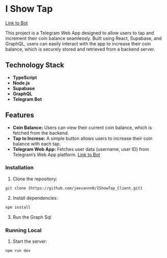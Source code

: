 # I Show Tap  
[Link to Bot](https://t.me/IShowTap_Bot)

This project is a Telegram Web App designed to allow users to tap and increment their coin balance seamlessly. Built using React, Supabase, and GraphQL, users can easily interact with the app to increase their coin balance, which is securely stored and retrieved from a backend server.

## Technology Stack

- **TypeScript**
- **Node.js**
- **Supabase**
- **GraphQL**
- **Telegram Bot**


## Features

- **Coin Balance:** Users can view their current coin balance, which is fetched from the backend.
- **Tap to Increse:** A simple button allows users to increase their coin balance with each tap.
- **Telegram Web App:** Fetches user data (username, user ID) from Telegram’s Web App platform. [Link to Bot](https://t.me/IShowTap_Bot)


### Installation

1. Clone the repository:

```bash
git clone (https://github.com/jeevannn0/IShowTap_Client.git)
```

2. Install dependencies:

```bash
npm install
```

3. Run the Graph Sql 


### Running Local

1. Start the server:

```bash
npm run dev
```




